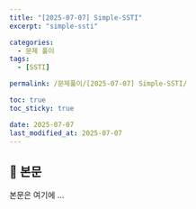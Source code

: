 ```yaml
---
title: "[2025-07-07] Simple-SSTI"
excerpt: "simple-ssti"

categories:
  - 문제 풀이
tags:
  - [SSTI]

permalink: /문제풀이/[2025-07-07] Simple-SSTI/

toc: true
toc_sticky: true

date: 2025-07-07
last_modified_at: 2025-07-07
---
```


## 🦥 본문

본문은 여기에 ...
